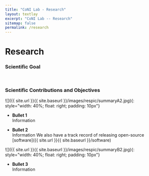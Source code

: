 ```yaml
---
title: "CoNI Lab - Research"
layout: textlay
excerpt: "CoNI Lab -- Research"
sitemap: false
permalink: /research
---
```


# Research

### Scientific Goal

<p> &nbsp; </p>


### Scientific Contributions and Objectives

![]({{ site.url }}{{ site.baseurl }}/images/respic/summaryA2.jpg){: style="width: 40%; float: right; padding: 10px"}

* **Bullet 1**<br/>
Information

* **Bullet 2**<br/>
Information
We also have a track record of releasing open-source [software]({{ site.url }}{{ site.baseurl }}/software)

![]({{ site.url }}{{ site.baseurl }}/images/respic/summaryB2.jpg){: style="width: 40%; float: right; padding: 10px"}

* **Bullet 3**<br/>
Information

<p> &nbsp; </p>
